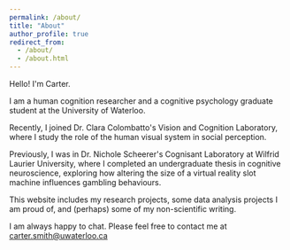 ```yaml
---
permalink: /about/
title: "About"
author_profile: true
redirect_from: 
  - /about/
  - /about.html
---
```


Hello! I'm Carter.

I am a human cognition researcher and a cognitive psychology graduate student at the University of Waterloo.

Recently, I joined Dr. Clara Colombatto's Vision and Cognition Laboratory, where I study the role of the human visual system in social perception.

Previously, I was in Dr. Nichole Scheerer's Cognisant Laboratory at Wilfrid Laurier University, where I completed an undergraduate thesis in cognitive neuroscience, exploring how altering the size of a virtual reality slot machine influences gambling behaviours.

This website includes my research projects, some data analysis projects I am proud of, and (perhaps) some of my non-scientific writing.

I am always happy to chat. Please feel free to contact me at carter.smith@uwaterloo.ca
